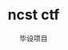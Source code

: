 <div align="center">
<br/>
<br/>
  <h1 align="center">
    ncst ctf
  </h1>
  <h4 align="center">

  </h4> 


 

毕设项目
